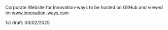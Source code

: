 Corporate Website for Innovation-ways to be hosted on GitHub and viewed on www.innovation-ways.com

1st draft: 03/02/2025
